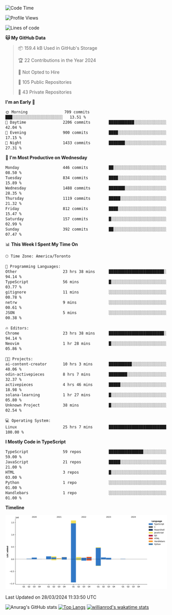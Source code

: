 <!--START_SECTION:waka-->
![Code Time](http://img.shields.io/badge/Code%20Time-1%2C353%20hrs%201%20min-blue)

![Profile Views](http://img.shields.io/badge/Profile%20Views-0-blue)

![Lines of code](https://img.shields.io/badge/From%20Hello%20World%20I%27ve%20Written-2.8%20million%20lines%20of%20code-blue)

**🐱 My GitHub Data** 

> 📦 159.4 kB Used in GitHub's Storage 
 > 
> 🏆 22 Contributions in the Year 2024
 > 
> 🚫 Not Opted to Hire
 > 
> 📜 105 Public Repositories 
 > 
> 🔑 43 Private Repositories 
 > 
**I'm an Early 🐤** 

```text
🌞 Morning                709 commits         ███░░░░░░░░░░░░░░░░░░░░░░   13.51 % 
🌆 Daytime                2206 commits        ███████████░░░░░░░░░░░░░░   42.04 % 
🌃 Evening                900 commits         ████░░░░░░░░░░░░░░░░░░░░░   17.15 % 
🌙 Night                  1433 commits        ███████░░░░░░░░░░░░░░░░░░   27.31 % 
```
📅 **I'm Most Productive on Wednesday** 

```text
Monday                   446 commits         ██░░░░░░░░░░░░░░░░░░░░░░░   08.50 % 
Tuesday                  834 commits         ████░░░░░░░░░░░░░░░░░░░░░   15.89 % 
Wednesday                1488 commits        ███████░░░░░░░░░░░░░░░░░░   28.35 % 
Thursday                 1119 commits        █████░░░░░░░░░░░░░░░░░░░░   21.32 % 
Friday                   812 commits         ████░░░░░░░░░░░░░░░░░░░░░   15.47 % 
Saturday                 157 commits         █░░░░░░░░░░░░░░░░░░░░░░░░   02.99 % 
Sunday                   392 commits         ██░░░░░░░░░░░░░░░░░░░░░░░   07.47 % 
```


📊 **This Week I Spent My Time On** 

```text
🕑︎ Time Zone: America/Toronto

💬 Programming Languages: 
Other                    23 hrs 38 mins      ████████████████████████░   94.14 % 
TypeScript               56 mins             █░░░░░░░░░░░░░░░░░░░░░░░░   03.77 % 
gitignore                11 mins             ░░░░░░░░░░░░░░░░░░░░░░░░░   00.78 % 
netrw                    9 mins              ░░░░░░░░░░░░░░░░░░░░░░░░░   00.61 % 
JSON                     5 mins              ░░░░░░░░░░░░░░░░░░░░░░░░░   00.38 % 

🔥 Editors: 
Chrome                   23 hrs 38 mins      ████████████████████████░   94.14 % 
Neovim                   1 hr 28 mins        █░░░░░░░░░░░░░░░░░░░░░░░░   05.86 % 

🐱‍💻 Projects: 
ai-content-creator       10 hrs 3 mins       ██████████░░░░░░░░░░░░░░░   40.06 % 
odin-activepieces        8 hrs 7 mins        ████████░░░░░░░░░░░░░░░░░   32.37 % 
activepieces             4 hrs 46 mins       █████░░░░░░░░░░░░░░░░░░░░   18.98 % 
solana-learning          1 hr 27 mins        █░░░░░░░░░░░░░░░░░░░░░░░░   05.80 % 
Unknown Project          38 mins             █░░░░░░░░░░░░░░░░░░░░░░░░   02.54 % 

💻 Operating System: 
Linux                    25 hrs 7 mins       █████████████████████████   100.00 % 
```

**I Mostly Code in TypeScript** 

```text
TypeScript               59 repos            ███████████████░░░░░░░░░░   59.00 % 
JavaScript               21 repos            █████░░░░░░░░░░░░░░░░░░░░   21.00 % 
HTML                     3 repos             █░░░░░░░░░░░░░░░░░░░░░░░░   03.00 % 
Python                   1 repo              ░░░░░░░░░░░░░░░░░░░░░░░░░   01.00 % 
Handlebars               1 repo              ░░░░░░░░░░░░░░░░░░░░░░░░░   01.00 % 
```



**Timeline**

![Lines of Code chart](https://raw.githubusercontent.com/wise-introvert/wise-introvert/master/assets/bar_graph.png)


 Last Updated on 28/03/2024 11:33:50 UTC
<!--END_SECTION:waka-->

![Anurag's GitHub stats](https://github-readme-stats.vercel.app/api?username=wise-introvert&count_private=true&show_icons=true)
[![Top Langs](https://github-readme-stats.vercel.app/api/top-langs/?username=wise-introvert&langs_count=10)](https://github.com/anuraghazra/github-readme-stats)
[![willianrod's wakatime stats](https://github-readme-stats.vercel.app/api/wakatime?username=wiseintrovert)](https://github.com/anuraghazra/github-readme-stats)
